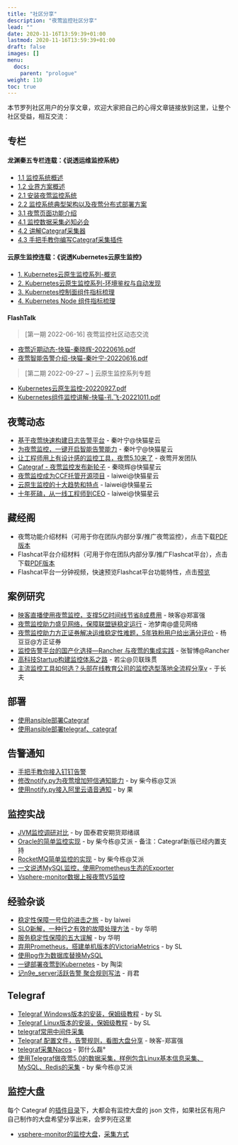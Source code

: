 ```yaml
---
title: "社区分享"
description: "夜莺监控社区分享"
lead: ""
date: 2020-11-16T13:59:39+01:00
lastmod: 2020-11-16T13:59:39+01:00
draft: false
images: []
menu:
  docs:
    parent: "prologue"
weight: 110
toc: true
---
```


本节罗列社区用户的分享文章，欢迎大家把自己的心得文章链接放到这里，让整个社区受益，相互交流：


## 专栏

#### 龙渊秦五专栏连载：《说透运维监控系统》
- [1.1 监控系统概述](https://mp.weixin.qq.com/s/K4IbBqnn0-X4p3b_6Z1Sbg)
- [1.2 业界方案概述](https://mp.weixin.qq.com/s/yFld5fWDYYtseo-Zjwivxg)
- [2.1 安装夜莺监控系统](https://mp.weixin.qq.com/s/iEC4pfL1TgjMDOWYh8H-FA)
- [2.2 监控系统典型架构以及夜莺分布式部署方案](https://mp.weixin.qq.com/s/zJU4nAr9MALXYr8woLTuUw)
- [3.1 夜莺页面功能介绍](https://mp.weixin.qq.com/s/6fZBGq0o1o4wVRlKdKSfrA)
- [4.1 监控数据采集必知必会](https://mp.weixin.qq.com/s/fvpilwvqe0hAN8GE9j_Oig)
- [4.2 讲解Categraf采集器](https://mp.weixin.qq.com/s/T69kkBzToHVh31D87xsrIg)
- [4.3 手把手教你编写Categraf采集插件](https://mp.weixin.qq.com/s/eeoRTeQrQwZ6iRvIqVozSA)

#### 云原生监控连载：《说透Kubernetes云原生监控》
- [1. Kubernetes云原生监控系列-概览](https://mp.weixin.qq.com/s/_MJjzOWEemUcC6lg1yriSw)
- [2. Kubernetes云原生监控系列-环境鉴权与自动发现](https://mp.weixin.qq.com/s/UFqwQXqeKO7JxhUqHjYj2Q)
- [3. Kubernetes控制面组件指标梳理](https://mp.weixin.qq.com/s/KQjVbc7ArtfJ3PHM-BHdPw)
- [4. Kubernetes Node 组件指标梳理](https://mp.weixin.qq.com/s/QzidC1zvPFY1FqUofWfbbg)

#### FlashTalk
> [第一期 2022-06-16] 夜莺监控社区动态交流
  - [夜莺近期动态-快猫-秦晓辉-20220616.pdf](https://code.gitlink.org.cn/api/v1/repos/flashcat/static/raw/flashtalk/夜莺近期动态-快猫-秦晓辉-20220616.pdf)
  - [夜莺智能告警介绍-快猫-秦叶宁-20220616.pdf](https://code.gitlink.org.cn/api/v1/repos/flashcat/static/raw/flashtalk/夜莺智能告警介绍-快猫-秦叶宁-20220616.pdf)
> [第二期 2022-09-27 ~ ] 云原生监控系列专题 
  - [Kubernetes云原生监控-20220927.pdf](https://code.gitlink.org.cn/api/v1/repos/flashcat/static/raw/flashtalk/Kubernetes云原生监控-20220927.pdf)
  - [Kubernetes组件监控讲解-快猫-孔飞-20221011.pdf](https://code.gitlink.org.cn/api/v1/repos/flashcat/static/raw/flashtalk/Kubernetes组件监控讲解-快猫-孔飞-20221011.pdf)

## 夜莺动态
- [基于夜莺快速构建日志告警平台](https://mp.weixin.qq.com/s/cGrG1GKfiRwKH9QnXvLQbQ) - 秦叶宁@快猫星云
- [为夜莺监控，一键开启智能告警能力](https://mp.weixin.qq.com/s/Azx0Di08t_SnN9yiazrVRA) - 秦叶宁@快猫星云
- [让工程师用上有设计感的监控工具，夜莺5.10来了](https://mp.weixin.qq.com/s/dbs8pfgC-23HUWlktyv1iQ) - 夜莺开发团队
- [Categraf - 夜莺监控发布新轮子](https://mp.weixin.qq.com/s/IrOficG0Xdrc7F3bONKwHg) - 秦晓辉@快猫星云
- [夜莺监控成为CCF托管开源项目](https://mp.weixin.qq.com/s/FTr5nkgSlqhiY9O1Xyi09g)  - laiwei@快猫星云
- [云原生监控的十大趋势和特点](https://mp.weixin.qq.com/s/iOSc4jFRRv61kPdrZ85dnQ) - laiwei@快猫星云
- [十年死磕，从一线工程师到CEO](https://mp.weixin.qq.com/s/k8Fgv9-4_7_39KX_eoG9pg) - laiwei@快猫星云

## 藏经阁
- 夜莺功能介绍材料（可用于你在团队内部分享/推广夜莺监控），点击下载[PDF版本](https://sourl.cn/spsLFC)
- Flashcat平台介绍材料（可用于你在团队内部分享/推广Flashcat平台），点击下载[PDF版本](https://sourl.cn/G5iZCT)
- Flashcat平台一分钟视频，快速预览Flashcat平台功能特性，点击[预览](https://flashcat.cloud/videos/flashcat.mp4)


## 案例研究
- [映客直播使用夜莺监控，支撑5亿时间线节省8成费用](https://mp.weixin.qq.com/s/cfU4PY9yXCv_Dl8HcQme2g) - 映客@郑富强
- [夜莺监控助力盛见网络，保障联盟链稳定运行](https://mp.weixin.qq.com/s/dG164-wsV4b3WdZnNuKK0w) - 池梦南@盛见网络
- [夜莺监控助力方正证券解决运维稳定性难题，5年铁粉用户给出满分评价](https://mp.weixin.qq.com/s/Mh4h5Q4iFMFy3AMK3hZTdg) - 杨豆豆@方正证券
- [监控告警平台的国产化选择—Rancher 与夜莺的集成实践](https://mp.weixin.qq.com/s/PHy4KNrcO5I6jALtbcbBSw) - 张智博@Rancher
- [高科技Startup构建监控体系之路](/docs/appendix/usecase/a-startup-way-to-building-monitoring-system/) - 若尘@贝联珠贯
- [主流监控工具如何选？头部在线教育公司的监控选型落地全流程分享v](https://mp.weixin.qq.com/s/NaSzhC7NWZmsOmoo19Tn5w) - 于长夫


## 部署
- [使用ansible部署Categraf](https://github.com/xiaoziv/categraf-playbook)
- [使用ansible部署telegraf、categraf](https://mp.weixin.qq.com/s/LkJj_U692Oe8UCcUoGOBgQ)


## 告警通知
- [手把手教你接入钉钉告警](https://mp.weixin.qq.com/s/ayVaQJ8mEacnyMkyqE_rJg)
- [修改notify.py为夜莺增加短信通知能力](https://mp.weixin.qq.com/s/GPIQ4-8o1z7bNJq7M7IvXg) - by 柴今栋@艾派
- [使用notify.py接入阿里云语音通知](https://t.zsxq.com/VNniqbQ) - by 果

## 监控实战
- [JVM监控调研对比](https://www.yuque.com/docs/share/67b03a91-5b83-4a4c-bc33-c7b970774b93) - by 国泰君安期货郑绪祺
- [Oracle的简单监控实现](https://mp.weixin.qq.com/s/c2mW2YfyMaeyITWcUDNUBg) - by 柴今栋@艾派 - 备注：Categraf新版已经内置支持
- [RocketMQ简单监控的实现](https://mp.weixin.qq.com/s/CyYdss6kFlo9qRuGfM_OlA) - by 柴今栋@艾派
- [一文说透MySQL监控，使用Prometheus生态的Exporter](https://mp.weixin.qq.com/s/gyqXh1ZGnoOC6jg6xOp-IA)
- [Vsphere-monitor数据上报夜莺V5监控](https://t.zsxq.com/feqF2JE)


## 经验杂谈
- [稳定性保障一号位的进击之旅](https://mp.weixin.qq.com/s/glu6nVwllzbGaS5UO7fWSg) - by laiwei
- [SLO新解，一种行之有效的故障处理方法](https://mp.weixin.qq.com/s/dA-7o-7wv0x24pDf0TXJag) - by 华明
- [服务稳定性保障的五大误解](https://mp.weixin.qq.com/s/G8W2cqVKqT2AlZxWWXU0Rw) - by 华明
- [弃用Prometheus，搭建单机版本的VictoriaMetrics](https://t.zsxq.com/rrr7Iau) - by SL
- [使用pg作为数据库替换MySQL](https://t.zsxq.com/MnE6IA2)
- [一键部署夜莺到Kubernetes](https://t.zsxq.com/yJeM7QR) - by 陶柒
- [记n9e_server活跃告警 聚合规则写法](https://blog.csdn.net/woshi_1245/article/details/125218828) - 肖君


## Telegraf
- [Telegraf Windows版本的安装，保姆级教程](https://t.zsxq.com/AAqFQJY) - by SL
- [Telegraf Linux版本的安装，保姆级教程](https://t.zsxq.com/ba2Faqb) - by SL
- [telegraf常用中间件采集](https://t.zsxq.com/zvFuFqZ)
- [Telegraf 配置文件，告警规则，看图大盘分享](https://t.zsxq.com/02eYfie6q) - 映客-郑富强
- [telegraf采集Nacos](https://articles.zsxq.com/id_dm7ri6vrlbte.html) - 郭什么磊°
- [使用Telegraf做夜莺5.0的数据采集，样例包含Linux基本信息采集、MySQL、Redis的采集](https://mp.weixin.qq.com/s/-T4sSV0uSyrdzbhgzusCqg) - by 柴今栋@艾派

## 监控大盘

每个 Categraf 的[插件目录](https://github.com/flashcatcloud/categraf/tree/main/inputs)下，大都会有监控大盘的 json 文件，如果社区有用户自己制作的大盘希望分享出来，会罗列在这里

- [vsphere-monitor的监控大盘](https://gist.github.com/guoyl1997/cfc76f54434302d524acce874ca80559)，[采集方式](https://articles.zsxq.com/id_j501m7mtnor2.html)



